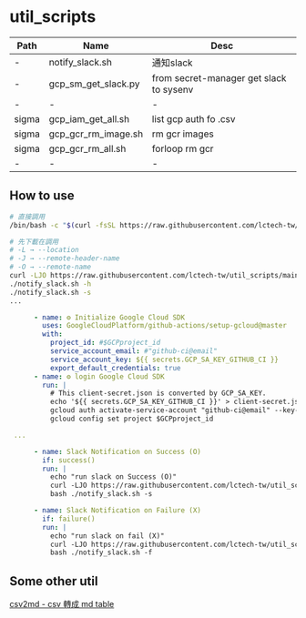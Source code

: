 # util_scripts

|Path|Name|Desc|
|-|-|-|
|-|notify_slack.sh|通知slack|
|-|gcp_sm_get_slack.py|from secret-manager get slack to sysenv |
|-|-|-|
|sigma|gcp_iam_get_all.sh|list gcp auth fo .csv|
|sigma|gcp_gcr_rm_image.sh| rm gcr images|
|sigma|gcp_gcr_rm_all.sh|forloop rm gcr|
|-|-|-|

## How to use

```sh
# 直接調用
/bin/bash -c "$(curl -fsSL https://raw.githubusercontent.com/lctech-tw/util_scripts/main/notify_slack.sh)"

# 先下載在調用
# -L → --location
# -J → --remote-header-name
# -O → --remote-name
curl -LJO https://raw.githubusercontent.com/lctech-tw/util_scripts/main/notify_slack.sh 
./notify_slack.sh -h
./notify_slack.sh -s 
...

```

```yaml
      - name: ⚙️ Initialize Google Cloud SDK
        uses: GoogleCloudPlatform/github-actions/setup-gcloud@master  
        with:
          project_id: #$GCPproject_id
          service_account_email: #"github-ci@email"
          service_account_key: ${{ secrets.GCP_SA_KEY_GITHUB_CI }}
          export_default_credentials: true
      - name: ⚙️ login Google Cloud SDK
        run: |
          # This client-secret.json is converted by GCP_SA_KEY.
          echo '${{ secrets.GCP_SA_KEY_GITHUB_CI }}' > client-secret.json
          gcloud auth activate-service-account "github-ci@email" --key-file=client-secret.json
          gcloud config set project $GCPproject_id

 ...

      - name: Slack Notification on Success (O)
        if: success()
        run: |
          echo "run slack on Success (O)"
          curl -LJO https://raw.githubusercontent.com/lctech-tw/util_scripts/main/notify_slack.sh 
          bash ./notify_slack.sh -s 

      - name: Slack Notification on Failure (X)
        if: failure()
        run: |
          echo "run slack on fail (X)"
          curl -LJO https://raw.githubusercontent.com/lctech-tw/util_scripts/main/notify_slack.sh 
          bash ./notify_slack.sh -f 
```

## Some other util

[csv2md - csv 轉成 md table](https://www.convertcsv.com/csv-to-markdown.htm)

